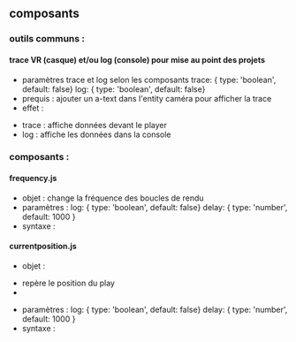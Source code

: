 ## composants

### outils communs :
#### trace VR (casque) et/ou log (console) pour mise au point des projets
* paramètres trace et log selon les composants
    trace: { type: 'boolean', default: false}
    log: { type: 'boolean', default: false}
* prequis : ajouter un a-text dans l'entity caméra pour afficher la trace
    <a-text id="txtlog" value="" align="center" color="#FF0000" position="0 0 -1" rotation="0 0 0" scale="0.25 0.25 0.25"></a-text>    
* effet : 
- trace : affiche données devant le player
- log : affiche les données dans la console

### composants : 
#### frequency.js
* objet : change la fréquence des boucles de rendu
* paramètres : 
    log: { type: 'boolean', default: false}
    delay: { type: 'number', default: 1000 }
* syntaxe : 
    <a-scene frequency="delay: 500;">

#### currentposition.js
* objet : 
- repère le position du play
- 

* paramètres : 
    log: { type: 'boolean', default: false}
    delay: { type: 'number', default: 1000 }
* syntaxe : 
    <a-scene frequency="delay: 500;">